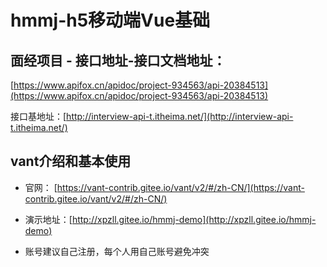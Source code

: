 # hmmj-h5移动端Vue基础

## 面经项目 - 接口地址-接口文档地址：
[https://www.apifox.cn/apidoc/project-934563/api-20384513](https://www.apifox.cn/apidoc/project-934563/api-20384513)

接口基地址：[http://interview-api-t.itheima.net/](http://interview-api-t.itheima.net/)

## vant介绍和基本使用

- 官网：
[https://vant-contrib.gitee.io/vant/v2/#/zh-CN/](https://vant-contrib.gitee.io/vant/v2/#/zh-CN/)

- 演示地址：[http://xpzll.gitee.io/hmmj-demo](http://xpzll.gitee.io/hmmj-demo)
- 账号建议自己注册，每个人用自己账号避免冲突

